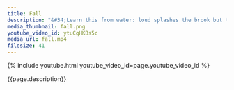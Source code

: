 ```yaml
---
title: Fall
description: "&#34;Learn this from water: loud splashes the brook but the oceans depth are calm.&#34; -- Buddha"
media_thumbnail: fall.png
youtube_video_id: ytuCqHKBs5c
media_url: fall.mp4
filesize: 41
---
```


{% include youtube.html youtube_video_id=page.youtube_video_id %}

<div class="buddha_quote">{{page.description}}</div>
